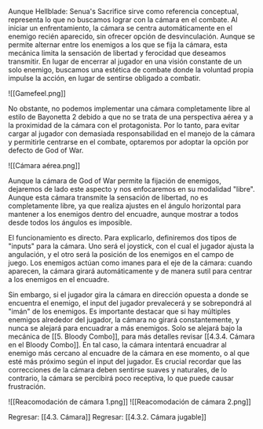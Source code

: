 
Aunque Hellblade: Senua's Sacrifice sirve como referencia conceptual, representa lo que no buscamos lograr con la cámara en el combate. Al iniciar un enfrentamiento, la cámara se centra automáticamente en el enemigo recién aparecido, sin ofrecer opción de desvinculación. Aunque se permite alternar entre los enemigos a los que se fija la cámara, esta mecánica limita la sensación de libertad y ferocidad que deseamos transmitir. En lugar de encerrar al jugador en una visión constante de un solo enemigo, buscamos una estética de combate donde la voluntad propia impulse la acción, en lugar de sentirse obligado a combatir.

![[Gamefeel.png]]

No obstante, no podemos implementar una cámara completamente libre al estilo de Bayonetta 2 debido a que no se trata de una perspectiva aérea y a la proximidad de la cámara con el protagonista. Por lo tanto, para evitar cargar al jugador con demasiada responsabilidad en el manejo de la cámara y permitirle centrarse en el combate, optaremos por adoptar la opción por defecto de God of War.

![[Cámara aérea.png]]

Aunque la cámara de God of War permite la fijación de enemigos, dejaremos de lado este aspecto y nos enfocaremos en su modalidad "libre". Aunque esta cámara transmite la sensación de libertad, no es completamente libre, ya que realiza ajustes en el ángulo horizontal para mantener a los enemigos dentro del encuadre, aunque mostrar a todos desde todos los ángulos es imposible.

El funcionamiento es directo. Para explicarlo, definiremos dos tipos de "inputs" para la cámara. Uno será el joystick, con el cual el jugador ajusta la angulación, y el otro será la posición de los enemigos en el campo de juego. Los enemigos actúan como imanes para el eje de la cámara: cuando aparecen, la cámara girará automáticamente y de manera sutil para centrar a los enemigos en el encuadre.

Sin embargo, si el jugador gira la cámara en dirección opuesta a donde se encuentra el enemigo, el input del jugador prevalecerá y se sobrepondrá al "imán" de los enemigos. Es importante destacar que si hay múltiples enemigos alrededor del jugador, la cámara no girará constantemente, y nunca se alejará para encuadrar a más enemigos. Solo se alejará bajo la mecánica de [[5. Bloody Combo]], para más detalles revisar [[4.3.4. Cámara en el Bloody Combo]]. En tal caso, la cámara intentará encuadrar al enemigo más cercano al encuadre de la cámara en ese momento, o al que esté más próximo según el input del jugador. Es crucial recordar que las correcciones de la cámara deben sentirse suaves y naturales, de lo contrario, la cámara se percibirá poco receptiva, lo que puede causar frustración.

![[Reacomodación de cámara 1.png]]
![[Reacomodación de cámara 2.png]]

Regresar: [[4.3. Cámara]]
Regresar: [[4.3.2. Cámara jugable]]